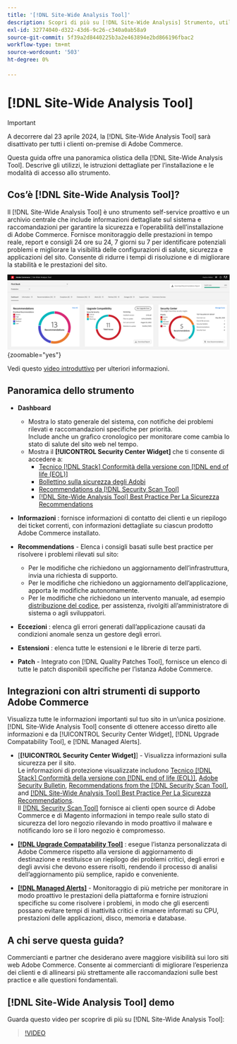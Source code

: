 ```yaml
---
title: '[!DNL Site-Wide Analysis Tool]'
description: Scopri di più su [!DNL Site-Wide Analysis] Strumento, utilizzi, processo di installazione e modalità di accesso
exl-id: 32774040-d322-43d6-9c26-c340a0ab58a9
source-git-commit: 5f39a2d8440225b3a2e463894e2bd866196fbac2
workflow-type: tm+mt
source-wordcount: '503'
ht-degree: 0%

---
```


# [!DNL Site-Wide Analysis Tool]

>[!IMPORTANT]
>
>A decorrere dal 23 aprile 2024, la [!DNL Site-Wide Analysis Tool] sarà disattivato per tutti i clienti on-premise di Adobe Commerce.

Questa guida offre una panoramica olistica della [!DNL Site-Wide Analysis Tool]. Descrive gli utilizzi, le istruzioni dettagliate per l’installazione e le modalità di accesso allo strumento.

## Cos’è [!DNL Site-Wide Analysis Tool]?

Il [!DNL Site-Wide Analysis Tool] è uno strumento self-service proattivo e un archivio centrale che include informazioni dettagliate sul sistema e raccomandazioni per garantire la sicurezza e l’operabilità dell’installazione di Adobe Commerce. Fornisce monitoraggio delle prestazioni in tempo reale, report e consigli 24 ore su 24, 7 giorni su 7 per identificare potenziali problemi e migliorare la visibilità delle configurazioni di salute, sicurezza e applicazioni del sito. Consente di ridurre i tempi di risoluzione e di migliorare la stabilità e le prestazioni del sito.

![Dashboard dello strumento di analisi a livello di sito](../../assets/tools/swat-dashboard.png){zoomable="yes"}

Vedi questo [video introduttivo](https://www.youtube.com/watch?v=KW2R8ki_RG4) per ulteriori informazioni.

## Panoramica dello strumento

- **Dashboard**
   - Mostra lo stato generale del sistema, con notifiche dei problemi rilevati e raccomandazioni specifiche per priorità.<br>
Include anche un grafico cronologico per monitorare come cambia lo stato di salute del sito web nel tempo.
   - Mostra il **[!UICONTROL Security Center Widget]** che ti consente di accedere a:
      - [Tecnico [!DNL Stack] Conformità della versione con [!DNL end of life (EOL)]](https://experienceleague.adobe.com/docs/commerce-operations/installation-guide/system-requirements.html)
      - [Bollettino sulla sicurezza degli Adobi](https://helpx.adobe.com/security/security-bulletin.html)
      - [Recommendations da [!DNL Security Scan Tool]](https://experienceleague.adobe.com/docs/commerce-admin/systems/security/security-scan.html)
      - [[!DNL Site-Wide Analysis Tool] Best Practice Per La Sicurezza Recommendations](https://experienceleague.adobe.com/docs/commerce-operations/tools/site-wide-analysis-tool/recommendations.html)

- **Informazioni** : fornisce informazioni di contatto dei clienti e un riepilogo dei ticket correnti, con informazioni dettagliate su ciascun prodotto Adobe Commerce installato.

- **Recommendations** - Elenca i consigli basati sulle best practice per risolvere i problemi rilevati sul sito:
   - Per le modifiche che richiedono un aggiornamento dell’infrastruttura, invia una richiesta di supporto.
   - Per le modifiche che richiedono un aggiornamento dell’applicazione, apporta le modifiche autonomamente.
   - Per le modifiche che richiedono un intervento manuale, ad esempio [distribuzione del codice](https://experienceleague.adobe.com/docs/commerce-cloud-service/user-guide/architecture/pro-develop-deploy-workflow.html#deployment-workflow), per assistenza, rivolgiti all’amministratore di sistema o agli sviluppatori.

- **Eccezioni** : elenca gli errori generati dall’applicazione causati da condizioni anomale senza un gestore degli errori.

- **Estensioni** : elenca tutte le estensioni e le librerie di terze parti.

- **Patch** - Integrato con [!DNL Quality Patches Tool], fornisce un elenco di tutte le patch disponibili specifiche per l’istanza Adobe Commerce.

## Integrazioni con altri strumenti di supporto Adobe Commerce

Visualizza tutte le informazioni importanti sul tuo sito in un’unica posizione. [!DNL Site-Wide Analysis Tool] consente di ottenere accesso diretto alle informazioni e da [!UICONTROL Security Center Widget], [!DNL Upgrade Compatability Tool], e [!DNL Managed Alerts].

- [**[!UICONTROL Security Center Widget]**] - Visualizza informazioni sulla sicurezza per il sito.<br>
Le informazioni di protezione visualizzate includono [Tecnico [!DNL Stack] Conformità della versione con [!DNL end of life (EOL)]](https://experienceleague.adobe.com/docs/commerce-operations/installation-guide/system-requirements.html), [Adobe Security Bulletin](https://helpx.adobe.com/security/security-bulletin.html), [Recommendations from the [!DNL Security Scan Tool]](https://experienceleague.adobe.com/docs/commerce-admin/systems/security/security-scan.html), and [[!DNL Site-Wide Analysis Tool] Best Practice Per La Sicurezza Recommendations](https://experienceleague.adobe.com/docs/commerce-operations/tools/site-wide-analysis-tool/recommendations.html).<br>
Il [[!DNL Security Scan Tool]](https://experienceleague.adobe.com/docs/commerce-admin/systems/security/security-scan.html) fornisce ai clienti open source di Adobe Commerce e di Magento informazioni in tempo reale sullo stato di sicurezza del loro negozio rilevando in modo proattivo il malware e notificando loro se il loro negozio è compromesso.

- [**[!DNL Upgrade Compatability Tool]**](../../upgrade/upgrade-compatibility-tool/overview.md) : esegue l’istanza personalizzata di Adobe Commerce rispetto alla versione di aggiornamento di destinazione e restituisce un riepilogo dei problemi critici, degli errori e degli avvisi che devono essere risolti, rendendo il processo di analisi dell’aggiornamento più semplice, rapido e conveniente.

- [**[!DNL Managed Alerts]**](https://support.magento.com/hc/en-us/sections/360010758472-Managed-alerts-for-Adobe-Commerce) - Monitoraggio di più metriche per monitorare in modo proattivo le prestazioni della piattaforma e fornire istruzioni specifiche su come risolvere i problemi, in modo che gli esercenti possano evitare tempi di inattività critici e rimanere informati su CPU, prestazioni delle applicazioni, disco, memoria e database.

## A chi serve questa guida?

Commercianti e partner che desiderano avere maggiore visibilità sui loro siti web Adobe Commerce. Consente ai commercianti di migliorare l’esperienza dei clienti e di allinearsi più strettamente alle raccomandazioni sulle best practice e alle questioni fondamentali.

## [!DNL Site-Wide Analysis Tool] demo

Guarda questo video per scoprire di più su [!DNL Site-Wide Analysis Tool]:

>[!VIDEO](https://video.tv.adobe.com/v/344001?quality=12)
